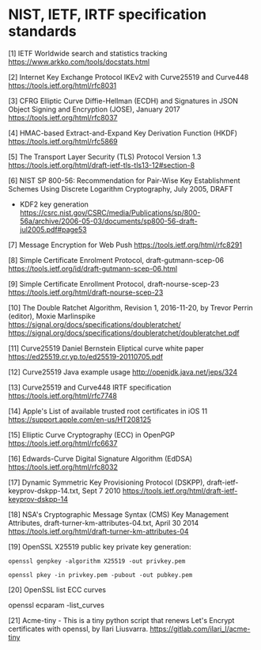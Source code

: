 # NIST, IETF, IRTF specification standards

[1] IETF Worldwide search and statistics tracking
https://www.arkko.com/tools/docstats.html

[2] Internet Key Exchange Protocol IKEv2 with Curve25519 and Curve448
https://tools.ietf.org/html/rfc8031

[3] CFRG Elliptic Curve Diffie-Hellman (ECDH) and Signatures in JSON Object Signing and Encryption (JOSE), January 2017
https://tools.ietf.org/html/rfc8037

[4] HMAC-based Extract-and-Expand Key Derivation Function (HKDF)
https://tools.ietf.org/html/rfc5869

[5] The Transport Layer Security (TLS) Protocol Version 1.3
https://tools.ietf.org/html/draft-ietf-tls-tls13-12#section-8

[6] NIST SP 800-56: Recommendation for Pair-Wise Key Establishment Schemes Using Discrete Logarithm Cryptography, July 2005, DRAFT
- KDF2 key generation 
https://csrc.nist.gov/CSRC/media/Publications/sp/800-56a/archive/2006-05-03/documents/sp800-56-draft-jul2005.pdf#page53

[7] Message Encryption for Web Push
https://tools.ietf.org/html/rfc8291

[8] Simple Certificate Enrolment Protocol, draft-gutmann-scep-06
https://tools.ietf.org/id/draft-gutmann-scep-06.html

[9] Simple Certificate Enrollment Protocol, draft-nourse-scep-23
https://tools.ietf.org/html/draft-nourse-scep-23

[10] The Double Ratchet Algorithm, Revision 1, 2016-11-20, by Trevor Perrin (editor), Moxie Marlinspike
https://signal.org/docs/specifications/doubleratchet/
https://signal.org/docs/specifications/doubleratchet/doubleratchet.pdf

[11] Curve25519 Daniel Bernstein Eliptical curve white paper
https://ed25519.cr.yp.to/ed25519-20110705.pdf

[12] Curve25519 Java example usage
http://openjdk.java.net/jeps/324

[13] Curve25519 and Curve448 IRTF specification
https://tools.ietf.org/html/rfc7748

[14] Apple's List of available trusted root certificates in iOS 11
https://support.apple.com/en-us/HT208125

[15] Elliptic Curve Cryptography (ECC) in OpenPGP
https://tools.ietf.org/html/rfc6637

[16] Edwards-Curve Digital Signature Algorithm (EdDSA)
https://tools.ietf.org/html/rfc8032

[17] Dynamic Symmetric Key Provisioning Protocol (DSKPP), draft-ietf-keyprov-dskpp-14.txt, Sept 7 2010
https://tools.ietf.org/html/draft-ietf-keyprov-dskpp-14

[18] NSA's Cryptographic Message Syntax (CMS) Key Management Attributes, draft-turner-km-attributes-04.txt, April 30 2014
https://tools.ietf.org/html/draft-turner-km-attributes-04

[19] OpenSSL X25519 public key private key generation:

    openssl genpkey -algorithm X25519 -out privkey.pem
  
    openssl pkey -in privkey.pem -pubout -out pubkey.pem
    
[20] OpenSSL list ECC curves

openssl ecparam -list_curves

[21] Acme-tiny - This is a tiny python script that renews Let's Encrypt certificates with openssl, by Ilari Liusvarra.
https://gitlab.com/ilari_l/acme-tiny


